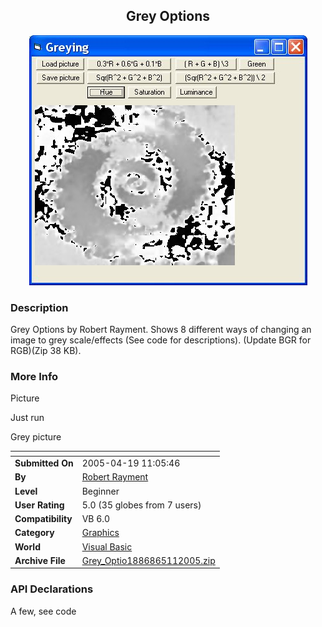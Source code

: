 ﻿<div align="center">

## Grey Options

<img src="PIC2005419613595846.jpg">
</div>

### Description

Grey Options by Robert Rayment. Shows 8 different ways of changing an image to grey scale/effects (See code for descriptions). (Update BGR for RGB)(Zip 38 KB).
 
### More Info
 
Picture

Just run

Grey picture


<span>             |<span>
---                |---
**Submitted On**   |2005-04-19 11:05:46
**By**             |[Robert Rayment](https://github.com/Planet-Source-Code/PSCIndex/blob/master/ByAuthor/robert-rayment.md)
**Level**          |Beginner
**User Rating**    |5.0 (35 globes from 7 users)
**Compatibility**  |VB 6\.0
**Category**       |[Graphics](https://github.com/Planet-Source-Code/PSCIndex/blob/master/ByCategory/graphics__1-46.md)
**World**          |[Visual Basic](https://github.com/Planet-Source-Code/PSCIndex/blob/master/ByWorld/visual-basic.md)
**Archive File**   |[Grey\_Optio1886865112005\.zip](https://github.com/Planet-Source-Code/robert-rayment-grey-options__1-60089/archive/master.zip)

### API Declarations

A few, see code





